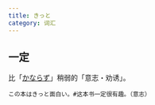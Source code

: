 ```yaml
---
title: きっと
category: 词汇
---
```


## 一定

比「[かならず](kanarazu)」稍弱的「意志・劝诱」。

```example
この本はきっと面白い。#这本书一定很有趣。（意志）
```
